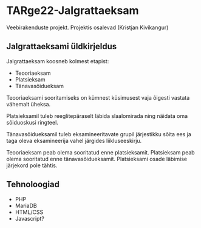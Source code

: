 # TARge22-Jalgrattaeksam
Veebirakenduste projekt. Projektis osalevad (Kristjan Kivikangur)

## Jalgrattaeksami üldkirjeldus
Jalgrattaeksam koosneb kolmest etapist:
 - Teooriaeksam
 - Platsieksam
 - Tänavasõidueksam

Teooriaeksami sooritamiseks on kümnest küsimusest vaja õigesti vastata vähemalt üheksa.

Platsieksamil tuleb reeglitepäraselt läbida slaalomirada ning näidata oma sõiduoskusi ringteel.

Tänavasõidueksamil tuleb eksamineeritavate grupil järjestikku sõita ees ja taga oleva eksamineerija vahel järgides liikluseeskirju.

Teooriaeksam peab olema sooritatud enne platsieksamit. Platsieksam peab olema sooritatud enne tänavasõidueksamit. Platsieksami osade läbimise järjekord pole tähtis.

## Tehnoloogiad
 - PHP
 - MariaDB
 - HTML/CSS
 - Javascript?
